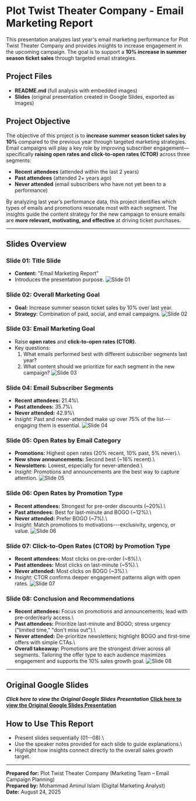 # Plot Twist Theater Company - Email Marketing Report

This presentation analyzes last year's email marketing performance for
Plot Twist Theater Company and provides insights to increase engagement
in the upcoming campaign. The goal is to support a **10% increase in
summer season ticket sales** through targeted email strategies.

## Project Files
- **README.md** (full analysis with embedded images)  
- **Slides** (original presentation created in Google Slides, exported as images)  

## Project Objective

The objective of this project is to **increase summer season ticket sales by 10%** compared to the previous year through targeted marketing strategies. Email campaigns will play a key role by improving subscriber engagement—specifically **raising open rates and click-to-open rates (CTOR)** across three segments:

- **Recent attendees** (attended within the last 2 years)  
- **Past attendees** (attended 2+ years ago)  
- **Never attended** (email subscribers who have not yet been to a performance)  

By analyzing last year’s performance data, this project identifies which types of emails and promotions resonate most with each segment. The insights guide the content strategy for the new campaign to ensure emails are **more relevant, motivating, and effective** at driving ticket purchases.

------------------------------------------------------------------------

## Slides Overview

### Slide 01: Title Slide

-   **Content:** "Email Marketing Report"
-   Introduces the presentation purpose.
![Slide 01](https://github.com/aminbiography/Google-Digital-Marketing---E-commerce-Professional-Certificate/blob/main/bar-graph-chart-image/Present%20email%20marketing%20data%20to%20stakeholders-01.jpg)


### Slide 02: Overall Marketing Goal

-   **Goal:** Increase summer season ticket sales by 10% over last year.
-   **Strategy:** Combination of paid, social, and email campaigns.
![Slide 02](https://github.com/aminbiography/Google-Digital-Marketing---E-commerce-Professional-Certificate/blob/main/bar-graph-chart-image/Present%20email%20marketing%20data%20to%20stakeholders-02.jpg)

### Slide 03: Email Marketing Goal

-   Raise **open rates** and **click-to-open rates (CTOR)**.
-   Key questions:
    1.  What emails performed best with different subscriber segments
        last year?
    2.  What content should we prioritize for each segment in the new
        campaign?
![Slide 03](https://github.com/aminbiography/Google-Digital-Marketing---E-commerce-Professional-Certificate/blob/main/bar-graph-chart-image/Present%20email%20marketing%20data%20to%20stakeholders-03.jpg)

### Slide 04: Email Subscriber Segments

-   **Recent attendees:** 21.4%\
-   **Past attendees:** 35.7%\
-   **Never attended:** 42.9%\
-   *Insight:* Past and never-attended make up over 75% of the
    list---engaging them is essential.
![Slide 04](https://github.com/aminbiography/Google-Digital-Marketing---E-commerce-Professional-Certificate/blob/main/bar-graph-chart-image/Present%20email%20marketing%20data%20to%20stakeholders-04.jpg)

### Slide 05: Open Rates by Email Category

-   **Promotions:** Highest open rates (20% recent, 10% past, 5%
    never).\
-   **New show announcements:** Second best (\~16% recent).\
-   **Newsletters:** Lowest, especially for never-attended.\
-   *Insight:* Promotions and announcements are the best way to capture
    attention.
![Slide 05](https://github.com/aminbiography/Google-Digital-Marketing---E-commerce-Professional-Certificate/blob/main/bar-graph-chart-image/Present%20email%20marketing%20data%20to%20stakeholders-05.jpg)

### Slide 06: Open Rates by Promotion Type

-   **Recent attendees:** Strongest for pre-order discounts (\~20%).\
-   **Past attendees:** Best for last-minute and BOGO (\~12%).\
-   **Never attended:** Prefer BOGO (\~7%).\
-   *Insight:* Match promotions to motivations---exclusivity, urgency,
    or value.
![Slide 06](https://github.com/aminbiography/Google-Digital-Marketing---E-commerce-Professional-Certificate/blob/main/bar-graph-chart-image/Present%20email%20marketing%20data%20to%20stakeholders-06.jpg)

### Slide 07: Click-to-Open Rates (CTOR) by Promotion Type

-   **Recent attendees:** Most clicks on pre-order (\~8%).\
-   **Past attendees:** Most clicks on last-minute (\~5%).\
-   **Never attended:** Most clicks on BOGO (\~3%).\
-   *Insight:* CTOR confirms deeper engagement patterns align with open
    rates.
![Slide 07](https://github.com/aminbiography/Google-Digital-Marketing---E-commerce-Professional-Certificate/blob/main/bar-graph-chart-image/Present%20email%20marketing%20data%20to%20stakeholders-07.jpg)

### Slide 08: Conclusion and Recommendations

-   **Recent attendees:** Focus on promotions and announcements; lead
    with pre-order/early access.\
-   **Past attendees:** Prioritize last-minute and BOGO; stress urgency
    ("limited time," "don't miss out").\
-   **Never attended:** De-prioritize newsletters; highlight BOGO and
    first-time offers with simple CTAs.\
-   **Overall takeaway:** Promotions are the strongest driver across all
    segments. Tailoring the offer type to each audience maximizes
    engagement and supports the 10% sales growth goal.
![Slide 08](https://github.com/aminbiography/Google-Digital-Marketing---E-commerce-Professional-Certificate/blob/main/bar-graph-chart-image/Present%20email%20marketing%20data%20to%20stakeholders-08.jpg)

------------------------------------------------------------------------

## Original Google Slides
***Click here to view the Original Google Slides Presentation***
**[Click here to view the Original Google Slides Presentation](https://docs.google.com/presentation/d/1D7PXkBES5a-yvvGaPJSefgIujfiXUFrNZpLGysEMbb8/edit?usp=drive_link)**


## How to Use This Report

-   Present slides sequentially (01--08).\
-   Use the speaker notes provided for each slide to guide
    explanations.\
-   Highlight how insights connect directly to the overall sales growth
    target.

------------------------------------------------------------------------

**Prepared for:** Plot Twist Theater Company (Marketing Team – Email Campaign Planning)  
**Prepared by:** Mohammad Aminul Islam (Digital Marketing Analyst)  
**Date:** August 24, 2025  
